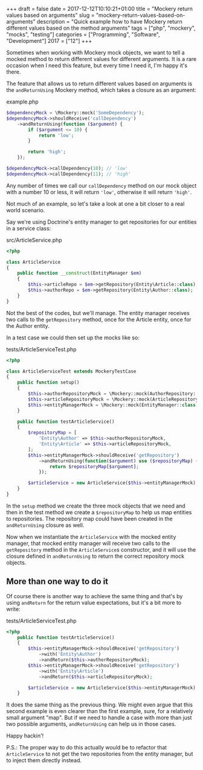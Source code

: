 +++
draft = false
date = 2017-12-12T10:10:21+01:00
title = "Mockery return values based on arguments"
slug = "mockery-return-values-based-on-arguments"
description = "Quick example how to have Mockery return different values based on the method arguments"
tags = ["php", "mockery", "mocks", "testing"]
categories = ["Programming", "Software", "Development"]
2017 = ["12"]
+++

Sometimes when working with Mockery mock objects, we want to tell a mocked method to return different values for different arguments. It is a rare occasion when I need this feature, but every time I need it, I'm happy it's there.

The feature that allows us to return different values based on arguments is the `andReturnUsing` Mockery method, which takes a closure as an argument:

<div class="filename">example.php</div>

``` php
$dependencyMock = \Mockery::mock('SomeDependency');
$dependencyMock->shouldReceive('callDependency')
    ->andReturnUsing(function ($argument) {
        if ($argument <= 10) {
            return 'low';
        }

        return 'high';
    });

$dependencyMock->callDependency(10); // 'low'
$dependencyMock->callDependency(11); // 'high'
```

Any number of times we call our `callDependency` method on our mock object with a number 10 or less, it will return `'low'`, otherwise it will return `'high'`.

Not much of an example, so let's take a look at one a bit closer to a real world scenario.

Say we're using Doctrine's entity manager to get repositories for our entities in a service class:

<div class="filename">src/ArticleService.php</div>

``` php
<?php

class ArticleService
{
    public function __construct(EntityManager $em)
    {
        $this->articleRepo = $em->getRepository(Entity\Article::class);
        $this->authorRepo = $em->getRepository(Entity\Author::class);
    }
}
```

Not the best of the codes, but we'll manage. The entity manager receives two calls to the `getRepository` method, once for the Article entity, once for the Author entity.

In a test case we could then set up the mocks like so:

<div class="filename">tests/ArticleServiceTest.php</div>

``` php
<?php

class ArticleServiceTest extends MockeryTestCase
{
    public function setup()
    {
        $this->authorRepositoryMock = \Mockery::mock(AuthorRepository::class);
        $this->articleRepositoryMock = \Mockery::mock(ArticleRepository::class);
        $this->entityManagerMock = \Mockery::mock(EntityManager::class);
    }

    public function testArticleService()
    {
        $repositoryMap = [
            'Entity\Author' => $this->authorRepositoryMock,
            'Entity\Article' => $this->articleRepositoryMock,
        ];
        $this->entityManagerMock->shouldReceive('getRepository')
            ->andReturnUsing(function($argument) use ($repositoryMap) {
                return $repositoryMap[$argument];
            });

        $articleService = new ArticleService($this->entityManagerMock);
    }
}
```

In the `setup` method we create the three mock objects that we need and then in the test method we create a `$repositoryMap` to help us map entities to repositories. The repository map could have been created in the `andReturnUsing` closure as well.

Now when we instantiate the `ArticleService` with the mocked entity manager, that mocked entity manager will receive two calls to the `getRepository` method in the `ArticleService`s constructor, and it will use the closure defined in `andReturnUsing` to return the correct repository mock objects.

## More than one way to do it

Of course there is another way to achieve the same thing and that's by using `andReturn` for the return value expectations, but it's a bit more to write:

<div class="filename">tests/ArticleServiceTest.php</div>

``` php
<?php
    public function testArticleService()
    {
        $this->entityManagerMock->shouldReceive('getRepository')
            ->with('Entity\Author')
            ->andReturn($this->authorRepositoryMock);
        $this->entityManagerMock->shouldReceive('getRepository')
            ->with('Entity\Article')
            ->andReturn($this->articleRepositoryMock);

        $articleService = new ArticleService($this->entityManagerMock);
    }
```

It does the same thing as the previous thing. We might even argue that this second example is even clearer than the first example, sure, for a relatively small argument "map". But if we need to handle a case with more than just two possible arguments, `andReturnUsing` can help us in those cases.

Happy hackin'!

P.S.: The proper way to do this actually would be to refactor that `ArticleService` to not get the two repositories from the entity manager, but to inject them directly instead.
